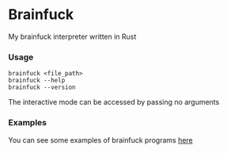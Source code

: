 # Brainfuck
My brainfuck interpreter written in Rust

### Usage
```
brainfuck <file_path>
brainfuck --help
brainfuck --version
```
The interactive mode can be accessed by passing no arguments

### Examples
You can see some examples of brainfuck programs [here](https://github.com/Kol1sta/Brainfuck/tree/main/samples)
